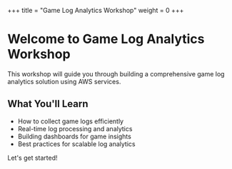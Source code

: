 +++
title = "Game Log Analytics Workshop"
weight = 0
+++

# Welcome to Game Log Analytics Workshop

This workshop will guide you through building a comprehensive game log analytics solution using AWS services.

## What You'll Learn

- How to collect game logs efficiently
- Real-time log processing and analytics
- Building dashboards for game insights
- Best practices for scalable log analytics

Let's get started!
